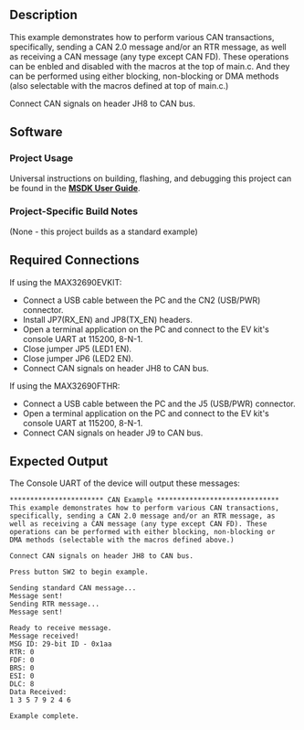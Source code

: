 ## Description

This example demonstrates how to perform various CAN transactions, specifically, sending a CAN 2.0 message and/or an RTR message, as well as receiving a CAN message (any type except CAN FD). These operations can be enbled and disabled with the macros at the top of main.c. And they can be performed using either blocking, non-blocking or DMA methods (also selectable with the macros defined at top of main.c.)

Connect CAN signals on header JH8 to CAN bus.

## Software

### Project Usage

Universal instructions on building, flashing, and debugging this project can be found in the **[MSDK User Guide](https://analog-devices-msdk.github.io/msdk/USERGUIDE/)**.

### Project-Specific Build Notes

(None - this project builds as a standard example)

## Required Connections

If using the MAX32690EVKIT:
-   Connect a USB cable between the PC and the CN2 (USB/PWR) connector.
-   Install JP7(RX_EN) and JP8(TX_EN) headers.
-   Open a terminal application on the PC and connect to the EV kit's console UART at 115200, 8-N-1.
-   Close jumper JP5 (LED1 EN).
-   Close jumper JP6 (LED2 EN).
-   Connect CAN signals on header JH8 to CAN bus.

If using the MAX32690FTHR:
-   Connect a USB cable between the PC and the J5 (USB/PWR) connector.
-   Open a terminal application on the PC and connect to the EV kit's console UART at 115200, 8-N-1.
-   Connect CAN signals on header J9 to CAN bus.

## Expected Output
The Console UART of the device will output these messages:

```
*********************** CAN Example ******************************
This example demonstrates how to perform various CAN transactions,
specifically, sending a CAN 2.0 message and/or an RTR message, as
well as receiving a CAN message (any type except CAN FD). These
operations can be performed with either blocking, non-blocking or
DMA methods (selectable with the macros defined above.)

Connect CAN signals on header JH8 to CAN bus.

Press button SW2 to begin example.

Sending standard CAN message...
Message sent!
Sending RTR message...
Message sent!

Ready to receive message.
Message received!
MSG ID: 29-bit ID - 0x1aa
RTR: 0
FDF: 0
BRS: 0
ESI: 0
DLC: 8
Data Received:
1 3 5 7 9 2 4 6

Example complete.
```
